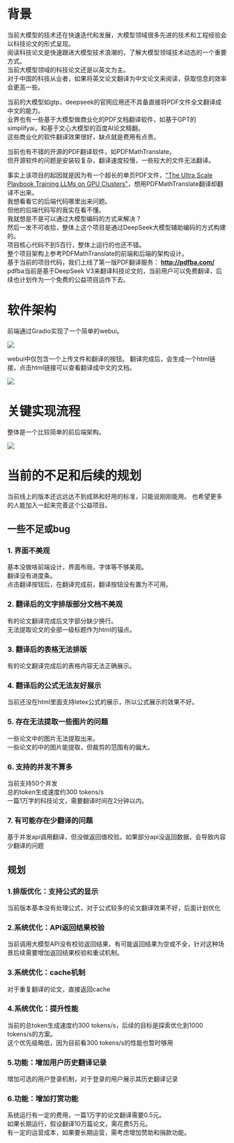 # 背景
当前大模型的技术还在快速迭代和发展，大模型领域很多先进的技术和工程经验会以科技论文的形式呈现。  
阅读科技论文是快速跟进大模型技术浪潮的，了解大模型领域技术动态的一个重要方式。  
当前大模型领域的科技论文还是以英文为主。  
对于中国的科技从业者，如果将英文论文翻译为中文论文来阅读，获取信息的效率会更高一些。  

当前的大模型如gtp，deepseek的官网应用还不具备直接将PDF文件全文翻译成中文的能力。  
业界也有一些基于大模型做商业化的PDF文档翻译软件，如基于GPT的simplifyai，和基于文心大模型的百度AI论文精翻。  
这些商业化的软件翻译效果很好，缺点就是费用有点贵。  

当前也有不错的开源的PDF翻译软件，如PDFMathTranslate。  
但开源软件的问题是安装较复杂，翻译速度较慢，一些较大的文件无法翻译。  

事实上该项目的起因就是因为有一个超长的单页PDF文件，<a href="https://huggingface.co/spaces/nanotron/ultrascale-playbook/resolve/4ce82eab1c6a0ab2e14b831fa70ad73235cf64e3/The_Ultra-Scale_Playbook_Training_LLMs_on_GPU_Clusters.pdf">"The Ultra Scale Playbook Training LLMs on GPU Clusters"</a>，想用PDFMathTranslate翻译却翻译不出来。  
我想看看它的后端代码哪里出来问题。  
但他的后端代码写的我实在看不懂。  
我就想是不是可以通过大模型编码的方式来解决？  
然后一发不可收拾，整体上这个项目是通过DeepSeek大模型辅助编码的方式构建的。  
项目核心代码不到5百行，整体上运行的也还不错。  
整个项目架构上参考PDFMathTranslate的前端和后端的架构设计。  
基于当前的项目代码，我们上线了第一版PDF翻译服务：<b> http://pdfba.com/ </b>  
pdfba当前是基于DeepSeek V3来翻译科技论文的，当前用户可以免费翻译，后续也计划作为一个免费的公益项目运作下去。  

# 软件架构
前端通过Gradio实现了一个简单的webui。  
<p><img src=http://pdfba.oss-cn-beijing.aliyuncs.com/pdfba_arch.png></p>
webui中仅包含一个上传文件和翻译的按钮。    
翻译完成后，会生成一个html链接，点击html链接可以查看翻译成中文的文档。    

<p><img src=http://pdfba.oss-cn-beijing.aliyuncs.com/pdfba_fe.png></p>




# 关键实现流程  
整体是一个比较简单的前后端架构。  

<p><img src=http://pdfba.oss-cn-beijing.aliyuncs.com/pdfba_sw_arch.png></p>






#   当前的不足和后续的规划
当前线上的版本还远远达不到成熟和好用的标准，只能说刚刚能用。
也希望更多的人能加入一起来完善这个公益项目。
## 一些不足或bug
### 1. 界面不美观  
基本没做啥前端设计，界面布局，字体等不够美观。  
翻译没有进度条。  
点击翻译按钮后，在翻译完成前，翻译按钮没有置为不可用。  
### 2. 翻译后的文字排版部分文档不美观  
有的论文翻译完成后文字部分缺少换行。  
无法提取论文的全部一级标题作为html的锚点。  
### 3. 翻译后的表格无法排版  
有的论文翻译完成后的表格内容无法正确展示。  
### 4. 翻译后的公式无法友好展示  
当前还没在html里面支持letex公式的展示，所以公式展示的效果不好。  
### 5. 存在无法提取一些图片的问题  
一些论文中的图片无法提取出来。  
一些论文的中的图片能提取，但裁剪的范围有的偏大。  
### 6. 支持的并发不算多  
当前支持50个并发  
总的token生成速度约300 tokens/s  
一篇1万字的科技论文，需要翻译时间在2分钟以内。  
### 7. 有可能存在少翻译的问题  
基于并发api调用翻译，但没做返回值校验。如果部分api没返回数据，会导致内容少翻译的问题  


## 规划
### 1.排版优化：支持公式的显示  
当前版本基本没有处理公式，对于公式较多的论文翻译效果不好，后面计划优化  
### 2.系统优化：API返回结果校验  
当前调用大模型API没有校验返回结果，有可能返回结果为空或不全，针对这种场景后续需要增加返回结果校验和重试机制。  
### 3.系统优化：cache机制  
对于重复翻译的论文，直接返回cache  
### 4.系统优化：提升性能  
当前的总token生成速度约300 tokens/s，后续的目标是探索优化到1000 tokens/s的方案。  
这个优先级略低，因为目前看300 tokens/s的性能也暂时够用  
### 5.功能：增加用户历史翻译记录  
增加可选的用户登录机制，对于登录的用户展示其历史翻译记录  
### 6.功能：增加打赏功能  
系统运行有一定的费用，一篇1万字的论文翻译需要0.5元。  
如果长期运行，假设翻译10万篇论文，需花费5万元。  
有一定的运营成本，如果要长期运营，需考虑增加赞助和捐款功能。  
